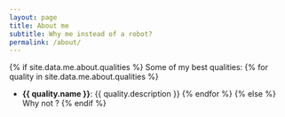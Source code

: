 ```yaml
---
layout: page
title: About me
subtitle: Why me instead of a robot?
permalink: /about/
---
```


{% if site.data.me.about.qualities %}
Some of my best qualities:
{% for quality in site.data.me.about.qualities %}
- **{{ quality.name }}**: {{ quality.description }}
{% endfor %}
{% else %}
Why not ?
{% endif %}
